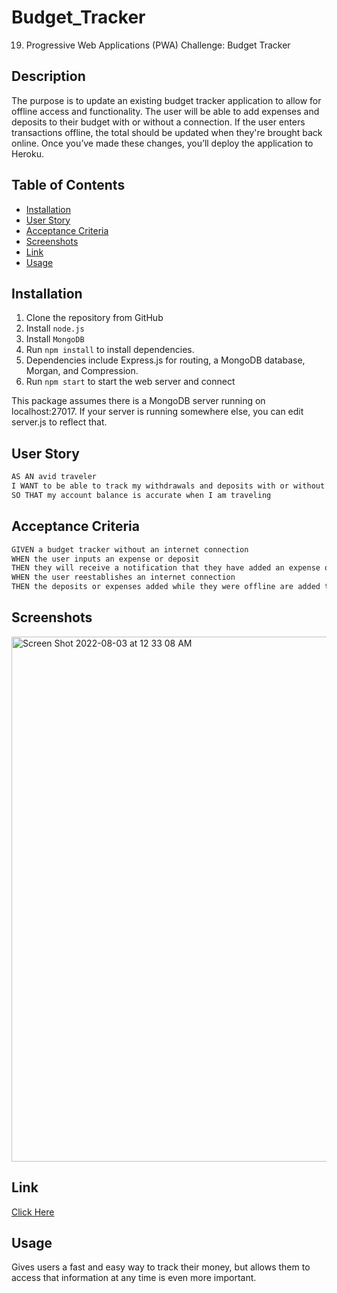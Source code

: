 # Budget_Tracker
19. Progressive Web Applications (PWA) Challenge: Budget Tracker



## Description 

The purpose is to update an existing budget tracker application to allow for offline access and functionality. The user will be able to add expenses and deposits to their budget with or without a connection. If the user enters transactions offline, the total should be updated when they're brought back online. Once you’ve made these changes, you’ll deploy the application to Heroku.

## Table of Contents
* [Installation](#installation)
* [User Story](#user-story)
* [Acceptance Criteria](#acceptance-criteria)
* [Screenshots](#screenshots)
* [Link](#link)
* [Usage](#usage)



## Installation 


1. Clone the repository from GitHub
1. Install `node.js`
1. Install `MongoDB`
1. Run `npm install` to install dependencies. 
1.  Dependencies include Express.js for routing, a MongoDB database, Morgan, and Compression. 
1. Run `npm start` to start the web server and connect


This package assumes there is a MongoDB server running on localhost:27017. If your server is running somewhere else, you can edit server.js to reflect that.

## User Story

```md
AS AN avid traveler
I WANT to be able to track my withdrawals and deposits with or without a data/internet connection
SO THAT my account balance is accurate when I am traveling 
```

## Acceptance Criteria

```md
GIVEN a budget tracker without an internet connection
WHEN the user inputs an expense or deposit
THEN they will receive a notification that they have added an expense or deposit
WHEN the user reestablishes an internet connection
THEN the deposits or expenses added while they were offline are added to their transaction history and their totals are updated
```

## Screenshots 

<img width="840" alt="Screen Shot 2022-08-03 at 12 33 08 AM" src="https://user-images.githubusercontent.com/49573760/182552706-8140500e-e30d-48a8-94f7-24534e3f3d01.png">


## Link 

<a href="https://mighty-ridge-71933.herokuapp.com/">Click Here</a>


## Usage 

Gives users a fast and easy way to track their money, but allows them to access that information at any time is even more important. 
